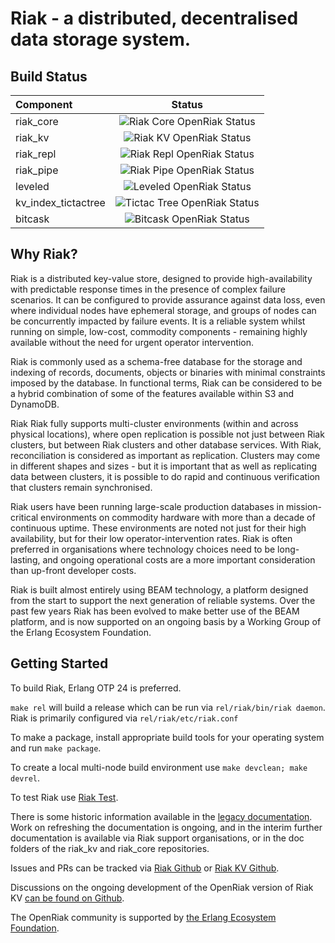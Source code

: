 # Riak - a distributed, decentralised data storage system.

## Build Status

| Component  |     Status      |
|:----------|:-------------:|
| riak_core |  ![Riak Core OpenRiak Status](https://github.com/OpenRiak/riak_core/actions/workflows/erlang.yml/badge.svg?branch=openriak-3.2) |
| riak_kv |    ![Riak KV OpenRiak Status](https://github.com/OpenRiak/riak_kv/actions/workflows/erlang.yml/badge.svg?branch=openriak-3.2)  |
| riak_repl | ![Riak Repl OpenRiak Status](https://github.com/OpenRiak/riak_repl/actions/workflows/erlang.yml/badge.svg?branch=openriak-3.2) |
| riak_pipe | ![Riak Pipe OpenRiak Status](https://github.com/OpenRiak/riak_pipe/actions/workflows/erlang.yml/badge.svg?branch=openriak-3.2) |
| leveled | ![Leveled OpenRiak Status](https://github.com/OpenRiak/leveled/actions/workflows/erlang.yml/badge.svg?branch=openriak-3.2) |
| kv_index_tictactree | ![Tictac Tree OpenRiak Status](https://github.com/OpenRiak/kv_index_tictactree/actions/workflows/erlang.yml/badge.svg?branch=openriak-3.2) |
| bitcask | ![Bitcask OpenRiak Status](https://github.com/OpenRiak/bitcask/actions/workflows/erlang.yml/badge.svg?branch=openriak-3.2) |

## Why Riak?

Riak is a distributed key-value store, designed to provide high-availability with predictable response times in the presence of complex failure scenarios. It can be configured to provide assurance against data loss, even where individual nodes have ephemeral storage, and groups of nodes can be concurrently impacted by failure events. It is a reliable system whilst running on simple, low-cost, commodity components - remaining highly available without the need for urgent operator intervention.

Riak is commonly used as a schema-free database for the storage and indexing of records, documents, objects or binaries with minimal constraints imposed by the database. In functional terms, Riak can be considered to be a hybrid combination of some of the features available within S3 and DynamoDB.

Riak Riak fully supports multi-cluster environments (within and across physical locations), where open replication is possible not just between Riak clusters, but between Riak clusters and other database services. With Riak, reconciliation is considered as important as replication. Clusters may come in different shapes and sizes - but it is important that as well as replicating data between clusters, it is possible to do rapid and continuous verification that clusters remain synchronised.

Riak users have been running large-scale production databases in mission-critical environments on commodity hardware with more than a decade of continuous uptime. These environments are noted not just for their high availability, but for their low operator-intervention rates. Riak is often preferred in organisations where technology choices need to be long-lasting, and ongoing operational costs are a more important consideration than up-front developer costs.

Riak is built almost entirely using BEAM technology, a platform designed from the start to support the next generation of reliable systems. Over the past few years Riak has been evolved to make better use of the BEAM platform, and is now supported on an ongoing basis by a Working Group of the Erlang Ecosystem Foundation.

## Getting Started

To build Riak, Erlang OTP 24 is preferred.

`make rel` will build a release which can be run via `rel/riak/bin/riak daemon`.  Riak is primarily configured via `rel/riak/etc/riak.conf`

To make a package, install appropriate build tools for your operating system and run `make package`.

To create a local multi-node build environment use `make devclean; make devrel`.

To test Riak use [Riak Test](https://github.com/OpenRiak/riak_test).

There is some historic information available in the [legacy documentation](https://docs.riak.com/riak/kv/latest/index.html).  Work on refreshing the documentation is ongoing, and in the interim further documentation is available via Riak support organisations, or in the doc folders of the riak_kv and riak_core repositories.

Issues and PRs can be tracked via [Riak Github](https://github.com/OpenRiak/riak/issues) or [Riak KV Github](https://github.com/OpenRiak/riak_kv/issues).

Discussions on the ongoing development of the OpenRiak version of Riak KV [can be found on Github](https://github.com/orgs/OpenRiak/discussions).

The OpenRiak community is supported by [the Erlang Ecosystem Foundation](https://erlef.org/).
